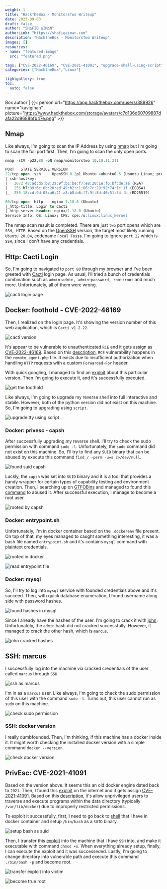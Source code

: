 ```yaml
---
weight: 1
title: "HackTheBox - MonitorsTwo Writeup"
date: 2023-09-03
draft: false
author: "SH∆FIQ ∆IM∆N"
authorLink: "https://shafiqaiman.com"
description: "HacktheBox - MonitorsTwo Writeup"
images: []
resources:
- name: "featured-image"
  src: "featured.png"

tags: ["CVE-2022-46169", "CVE-2021-41091", "upgrade-shell-using-script", "rce", "GTFOBins", "capsh", "mysql", "john", "docker"]
categories: ["HacktheBox","Linux"]

lightgallery: true
toc:
  auto: false
---
```


Box author | {{< person url="https://app.hackthebox.com/users/389926" name="kavigihan" picture="https://www.hackthebox.com/storage/avatars/c7d136d60709887dafa22d9688bfb47e.png" >}}

<!--more-->

## Nmap
Like always, I’m going to scan the IP Address by using [nmap](https://nmap.org/) but I’m going to scan the full port first. Then, I’m going to scan the only open ports.

```sql
nmap -sCV -p22,80 -oN nmap/monitorstwo 10.10.11.211

PORT   STATE SERVICE VERSION
22/tcp open  ssh     OpenSSH 8.2p1 Ubuntu 4ubuntu0.5 (Ubuntu Linux; protocol 2.0)
| ssh-hostkey: 
|   3072 48:ad:d5:b8:3a:9f:bc:be:f7:e8:20:1e:f6:bf:de:ae (RSA)
|   256 b7:89:6c:0b:20:ed:49:b2:c1:86:7c:29:92:74:1c:1f (ECDSA)
|_  256 18:cd:9d:08:a6:21:a8:b8:b6:f7:9f:8d:40:51:54:fb (ED25519)

80/tcp open  http    nginx 1.18.0 (Ubuntu)
|_http-title: Login to Cacti
|_http-server-header: nginx/1.18.0 (Ubuntu)
Service Info: OS: Linux; CPE: cpe:/o:linux:linux_kernel
```

The nmap scan result is completed. There are just `two` port opens which are `SSH, HTTP`. Based on the [OpenSSH](https://bugs.launchpad.net/ubuntu/+source/openssh/1:8.2p1-4ubuntu0.5) version, the target most likely running `Ubuntu 20.04`, codename `Focal Fossa`. I'm going to ignore `port 22` which is `SSH`, since I don't have any credentials.

## Http: Cacti Login
So, I'm going to navigated to `port 80` through my browser and I've been greeted with [Cacti](http://www.cacti.net/) login page. As usual, I'll tried a bunch of credentials combination such as `admin:admin, admin:password, root:root` and much more. Unfortunately, all of them were wrong.

![cacti login page](http-cacti-login.png "cacti login page")

## Docker: foothold - CVE-2022-46169
Then, I realized on the login page. It's showing the version number of this web application, which is `Cacti v1.2.22`. 

![cacti version](http-cacti-login-version.png "cacti version")

It's appear to be vulnerable to unauthenticated `RCE` and it gets assign as [CVE-2022-46169](https://nvd.nist.gov/vuln/detail/CVE-2022-46169). Based on this [description](https://pentest-tools.com/vulnerabilities-exploits/cacti-remote-code-execution_CVE-2022-46169), `RCE` vulnerability happens in the `remote_agent.php` file. It exists due to insufficient authorization when handling `HTTP` requests with a custom `Forwarded-For` header. 

With quick googling, I managed to find an [exploit](https://github.com/FredBrave/CVE-2022-46169-CACTI-1.2.22) about this particular version. Then I'm going to execute it, and it's successfully executed.

![get the foothold](exploit-to-foothold.png "get the foothold")

Like always, I'm going to upgrade my reverse shell into full interactive and stabile. However, both of the python version did not exist on this machine. So, I'm going to upgrading using `script`.

![upgrade tty using script](upgrading-tty-using-script.png "upgrade tty using script")

### Docker: privesc - capsh
After successfully upgrading my reverse shell. I'll try to check the sudo permission with command `sudo -l`. Unfortunately, the `sudo` command did not exist on this machine. So, I'll try to find any `SUID` binary that can be abused by execute this command `find / -perm -u=s 2>/dev/null`.

![found suid capsh](found-suid-binary-capsh.png "found suid capsh")

Luckly, the `capsh` was set into `SUID` binary and it is a tool that provides a handy wrapper for certain types of capability testing and environment creation. Then, I searching up on [GTFOBins](https://gtfobins.github.io/) and managed to found this [command](https://gtfobins.github.io/gtfobins/capsh/#suid) to abused it. After successful execution, I manage to become a root user.

![rooted by capsh](get-root-using-capsh.png "rooted by capsh")

### Docker: entrypoint.sh
Unfortunately, I'm in docker container based on the `.dockerenv` file present. On top of that, my eyes managed to caught something interesting, it was a bash file named `entrypoint.sh` and it's contains `mysql` command with plaintext credentials.

![rooted in docker](realized-im-in-docker.png "rooted in docker")

![read entrypoint file](read-entrypoint-file.png "read entrypoint file")

### Docker: mysql
So, I'll try to log into `mysql` service with founded credentials above and it's succeed. Then, with quick database enumeration, I found username along side with password hashes.

![found hashes in mysql](all-hashes-from-mysql.png "found hashes in mysql")

Since I already have the hashes of the user. I'm going to crack it with [john](https://github.com/openwall/john). Unfortunately, the `admin` hash did not cracked successfully. However, it managed to crack the other hash, which is `marcus`.

![john cracked hashes](john-cracked-marcus.png "john cracked hashes")

## SSH: marcus
I successfully log into the machine via cracked credentials of the user called `marcus` through `SSH`.

![ssh as marcus](ssh-in-marcus.png "ssh as marcus")

I'm in as a `marcus` user. Like always, I'm going to check the sudo permission of this user with the command `sudo -l`. Turns out, this user cannot run as `sudo` on this machine.

![check sudo permission](check-the-sudo-permission.png "check sudo permission")

### SSH: docker version
I really dumbfounded. Then, I'm thinking, if this machine has a docker inside it. It might worth checking the installed docker version with a simple command `docker --version`.

![check docker version](check-docker-version.png "check docker version")

## PrivEsc: CVE-2021-41091 
Based on the version above. It seems this an old docker engine dated back to `2021`. Then, I found this [exploit](https://github.com/UncleJ4ck/CVE-2021-41091/tree/main) on the internet and it gets assign [CVE-2021-41091](https://cve.mitre.org/cgi-bin/cvename.cgi?name=CVE-2021-41091). Based on this [description](https://github.com/UncleJ4ck/CVE-2021-41091/tree/main#vulnerability-summary), it's allow unprivileged users to traverse and execute programs within the data directory (typically `/var/lib/docker`) due to improperly restricted permissions. 

To exploit it successfully, first, I need to go back to [shell](https://shafiqaiman.com/posts/htb/monitorstwo/#docker-privesc---capsh) that I have in docker container and setup `/bin/bash` as a `SUID` binary.

![setup bash as suid](setup-bin-bash-in-docker.png "setup bash as suid")

Then, I transfer this [exploit](https://github.com/UncleJ4ck/CVE-2021-41091) into the machine that I have `SSH` into, and make it executable with command `chmod +x`. When everything already setup, finally, I can execute the exploit and it was successeded. Lastly, I'm going to change directory into vulnerable path and execute this command `./bin/bash -p` and become root.

![transfer exploit into victim](transfer-the-exploit-into-victim.png "transfer exploit into victim")

![become true root](become-root.png "become true root")